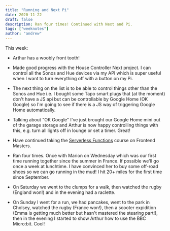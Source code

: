 ```yaml
---
title: "Running and Next Pi"
date: 2020-11-22
draft: false
description: Ran four times! Continued with Next and Pi.
tags: ["weeknotes"]
author: "andrew"
---
```


This week:

- Arthur has a woobly front tooth!

- Made good progress with the House Controller Next project. I can control all the Sonos and Hue devices via my API which is super useful when I want to turn everything off with a button on my Pi.

- The next thing on the list is to be able to control things other than the Sonos and Hue i.e. I bought some Tapo smart plugs that (at the moment) don't have a JS api but can be controllable by Google Home (OK Google) so I'm going to see if there is a JS way of triggering Google Home automatically.

- Talking about "OK Google" I've just brought our Google Home mini out of the garage storage and Arthur is now happy controlling things with this, e.g. turn all lights off in lounge or set a timer. Great!

- Have continued taking the [Serverless Functions](https://frontendmasters.com/courses/serverless-functions) course on Frontend Masters.

- Ran four times. Once with Marion on Wednesday which was our first time running together since the summer in France. If possible we'll go once a week at lunchtime. I have convinced her to buy some off-road shoes so we can go running in the mud! I hit 20+ miles for the first time since September.

- On Saturday we went to the clumps for a walk, then watched the rugby (England won!) and in the evening had a raclette.

- On Sunday I went for a run, we had pancakes, went to the park in Cholsey, watched the rugby (France won!), then a scooter expidition (Emma is getting much better but hasn't mastered the stearing part!), then in the evening I started to show Arthur how to use the BBC Micro:bit. Cool!
